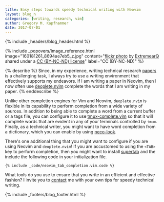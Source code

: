 ```yaml
---
title: Easy steps towards speedy technical writing with Neovim
layout: blog_n
categories: [writing, research, vim]
author: Gregory M. Kapfhammer
date: 2017-07-01
---
```


{% include _headers/blog_header.html %}

<!-- Include header image -->
{% include _popovers/image_reference.html image="160181261_8694ae7eb5_z.jpg" content="<a title='Speedy Red Citroen' href='https://flickr.com/photos/extremearq/160181261'>flickr photo</a> by <a href='https://flickr.com/people/extremearq'>ExtremearQ</a> shared under a <a href='https://creativecommons.org/licenses/by-nc-nd/2.0/'>CC (BY-NC-ND) license</a>" label="CC (BY-NC-ND)" %}

{% describe %}
Since, in my experience, writing technical research [papers]({{site.baseurl}}research/papers/) is a challenging task, I
always try to use a writing environment that effectively supports my endeavors. If I am writing a paper in Neovim, then I
now often use [deoplete.nvim](https://github.com/Shougo/deoplete.nvim) complete the words that I am writing in my paper.
{% enddescribe %}

Unlike other completion engines for Vim and Neovim, `deoplete.nvim` is flexible in its capability to perform completion
from a wide variety of sources. In addition to being able to complete a word from a current buffer or a tags file, you
can configure it to use [tmux-complete.vim](https://github.com/wellle/tmux-complete.vim) so that it will complete words
that are evident in any of your terminals controlled by `tmux`. Finally, as a technical writer, you might want to have
word completion from a dictionary, which you can enable by using [neco-look](https://github.com/ujihisa/neco-look).

There's one additional thing that you might want to configure if you are using Neovim and `deoplete.nvim`! If you are
accustomed to using the `<TAB>` key to perform completion, then you might want to install
[supertab](https://github.com/ervandew/supertab) and the include the following code in your initialization file.

```
{% include _code/neovim_tab_completion.vim.code %}
```

What tools do you use to ensure that you write in an efficient and effective fashion? I invite you to
[contact]({{site.baseurl}}/contact/) me with your own tips for speedy technical writing.

{% include _footers/blog_footer.html %}
